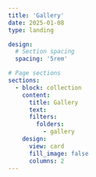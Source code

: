 ```yaml
---
title: 'Gallery'
date: 2025-01-08
type: landing

design:
  # Section spacing
  spacing: '5rem'

# Page sections
sections:
  - block: collection
    content:
      title: Gallery
      text: 
      filters:
        folders:
          - gallery
    design:
      view: card
      fill_image: false
      columns: 2
---
```

